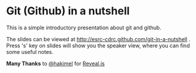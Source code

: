 # Git (Github) in a nutshell

This is a simple introductory presentation about git and github.

The slides can be viewed at http://esrc-cdrc.github.com/git-in-a-nutshell .
Press 's' key on slides will show you the speaker view, where you can find some useful notes.

**Many Thanks** to [@hakimel](https://twitter.com/hakimel) for [Reveal.js](http://lab.hakim.se/reveal-js)
